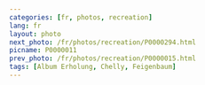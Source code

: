 ```yaml
---
categories: [fr, photos, recreation]
lang: fr
layout: photo
next_photo: /fr/photos/recreation/P0000294.html
picname: P0000011
prev_photo: /fr/photos/recreation/P0000015.html
tags: [Album Erholung, Chelly, Feigenbaum]
---
```

